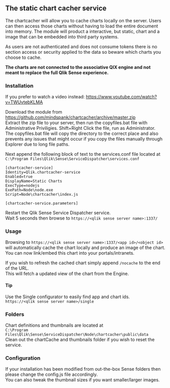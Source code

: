 ## The static chart cacher service
The chartcacher will allow you to cache charts locally on the server. Users can then access those charts without having to load the entire document into memory. The module will product a interactive, but static, chart and a image that can be embedded into third party systems.
  
As users are not authenticated and does not consume tokens there is no section access or security applied to the data so beware which charts you choose to cache.


**The charts are not connected to the associative QIX engine and not meant to replace the full Qlik Sense experience.**

### Installation  
  
If you prefer to watch a video instead: https://www.youtube.com/watch?v=TWUvtebKLMA  
  
Download the module from https://github.com/mindspank/chartcacher/archive/master.zip  
Extract the zip file to your server, then run the copyfiles.bat file with Administrative Priviligies. Shift+Right Click the file, run as Administrator.  
The copyfiles.bat file will copy the directory to the correct place and also prevents any issues that might occur if you copy the files manually through Explorer due to long file paths.  

Next append the following block of text to the services.conf file located at  
`C:\Program Files\Qlik\Sense\ServiceDispatcher\services.conf`

```  
[chartcacher-service]
Identity=Qlik.chartcacher-service
Enabled=true
DisplayName=Static Charts
ExecType=nodejs
ExePath=Node\node.exe
Script=Node\chartcacher\index.js
    
[chartcacher-service.parameters]
```

Restart the Qlik Sense Service Dispatcher service.  
Wait 5 seconds then browse to `https://<qlik sense server name>:1337/` 

### Usage
Browsing to `https://<qlik sense server name>:1337/<app id>/<object id>` 
will automatically cache the chart locally and produce an image of the chart.
You can now link/embed this chart into your portals/intranets.
  
If you wish to refresh the cached chart simply append `/nocache` to the end of the URL.  
This will fetch a updated view of the chart from the Engine.

#### Tip
Use the Single configurator to easily find app and chart ids.  
`https://<qlik sense server name>/single`

### Folders
Chart definitions and thumbnails are located at  
`C:\Program Files\Qlik\Sense\ServiceDispatcher\Node\chartcacher\public\data`  
Clean out the chartCache and thumbnails folder if you wish to reset the service.

### Configuration
If your installation has been modified from out-the-box Sense folders then please change the config.js file accordingly.  
You can also tweak the thumbnail sizes if you want smaller/larger images.

